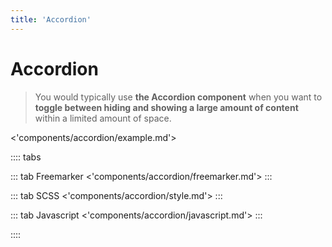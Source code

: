 ```yaml
---
title: 'Accordion'
---
```


# Accordion

> You would typically use **the Accordion component** when you want to **toggle between hiding and showing a large amount of content** within a limited amount of space.

<'components/accordion/example.md'>

:::: tabs

::: tab Freemarker
<'components/accordion/freemarker.md'>
:::

::: tab SCSS
<'components/accordion/style.md'>
:::

::: tab Javascript
<'components/accordion/javascript.md'>
:::

::::